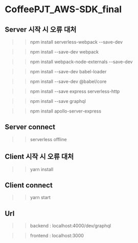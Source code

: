 # CoffeePJT_AWS-SDK_final

## Server 시작 시 오류 대처
>>npm install serverless-webpack --save-dev

>>npm install --save-dev webpack

>>npm install webpack-node-externals --save-dev

>>npm install --save-dev babel-loader

>>npm install --save-dev @babel/core

>>npm install --save express serverless-http

>>npm install --save graphql 

>>npm install apollo-server-express

## Server connect
>>serverless offline

## Client 시작 시 오류 대처
>>yarn install

## Client connect
>>yarn start

## Url
>>backend : localhost:4000/dev/graphql

>>frontend : localhost:3000